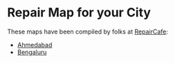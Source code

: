 # Repair Map for your City

These maps have been compiled by folks at [RepairCafe](https://linktr.ee/repaircafebengaluru):

* [Ahmedabad](https://www.google.com/maps/d/u/4/edit?mid=1a_y1nsN3M05Aza_k18HZHWjvLFZer4M\&usp=sharing)
* [Bengaluru](https://www.google.com/maps/d/u/0/viewer?mid=1RyNP2fBWb03lPieC1K2UHM8uqFlXCLo\&ll=12.953039040705454%2C77.66222894999999\&z=11)

